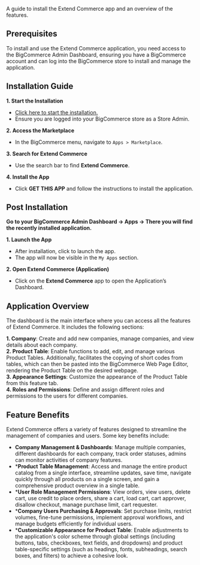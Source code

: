

A guide to install the Extend Commerce app and an overview of the features.

## Prerequisites

To install and use the Extend Commerce application, you need access to the BigCommerce Admin Dashboard, ensuring you have a BigCommerce account and can log into the BigCommerce store to install and manage the application.

## Installation Guide

**1. Start the Installation** <br />
* [Click here to start the installation.](#) <br />
* Ensure you are logged into your BigCommerce store as a Store Admin. <br />

**2.  Access the Marketplace** <br />
* In the BigCommerce menu, navigate to `Apps > Marketplace`. <br />

**3.  Search for Extend Commerce** <br />
* Use the search bar to find **Extend Commerce**. <br />

**4.  Install the App** <br />
* Click **GET THIS APP** and follow the instructions to install the application. <br />

## Post Installation

**Go to your BigCommerce Admin Dashboard → Apps → There you will find the recently installed application.**

**1. Launch the App**
* After installation, click to launch the app.
* The app will now be visible in the `My Apps` section.

**2. Open Extend Commerce (Application)**
* Click on the **Extend Commerce** app to open the Application’s Dashboard.

## Application Overview

The dashboard is the main interface where you can access all the features of Extend Commerce. It includes the following sections:

**1. Company**: Create and add new companies, manage companies, and view details about each company. <br />
**2. Product Table**: Enable functions to add, edit, and manage various Product Tables. Additionally, facilitates the copying of short codes from tables, which can then be pasted into the BigCommerce Web Page Editor, rendering the Product Table on the desired webpage. <br />
**3. Appearance Settings**: Customize the appearance of the Product Table from this feature tab. <br />
**4. Roles and Permissions**: Define and assign different roles and permissions to the users for different companies. <br />

## Feature Benefits

Extend Commerce offers a variety of features designed to streamline the management of companies and users. Some key benefits include:

* **Company Management & Dashboards**: Manage multiple companies, different dashboards for each company, track order statuses, admins can monitor activities of company features. <br />
* ***Product Table Management**: Access and manage the entire product catalog from a single interface, streamline updates, save time, navigate quickly through all products on a single screen, and gain a comprehensive product overview in a single table. <br />
* ***User Role Management Permissions**: View orders, view users, delete cart, use credit to place orders, share a cart, load cart, cart approver, disallow checkout, manage purchase limit, cart requester. <br />
* ***Company Users Purchasing & Approvals**: Set purchase limits, restrict volumes, fine-tune permissions, implement approval workflows, and manage budgets efficiently for individual users. <br />
* ***Customizable Appearance for Product Table**: Enable adjustments to the application's color scheme through global settings (including buttons, tabs, checkboxes, text fields, and dropdowns) and product table-specific settings (such as headings, fonts, subheadings, search boxes, and filters) to achieve a cohesive look. <br />